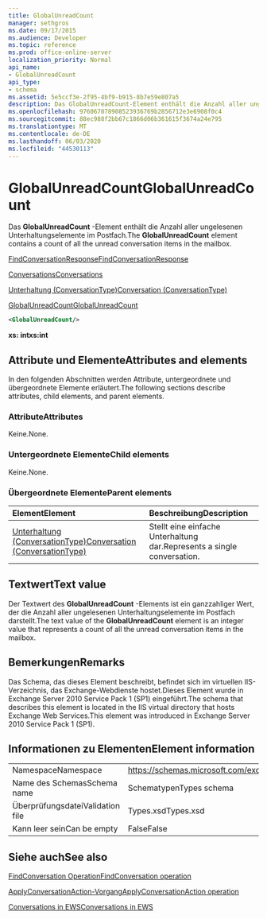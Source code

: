 ```yaml
---
title: GlobalUnreadCount
manager: sethgros
ms.date: 09/17/2015
ms.audience: Developer
ms.topic: reference
ms.prod: office-online-server
localization_priority: Normal
api_name:
- GlobalUnreadCount
api_type:
- schema
ms.assetid: 5e5ccf3e-2f95-4bf9-b915-8b7e59e807a5
description: Das GlobalUnreadCount-Element enthält die Anzahl aller ungelesenen Unterhaltungselemente im Postfach.
ms.openlocfilehash: 976067078908523936769b2856712e3e6908f0c4
ms.sourcegitcommit: 88ec988f2bb67c1866d06b361615f3674a24e795
ms.translationtype: MT
ms.contentlocale: de-DE
ms.lasthandoff: 06/03/2020
ms.locfileid: "44530113"
---
```

# <a name="globalunreadcount"></a><span data-ttu-id="e6851-103">GlobalUnreadCount</span><span class="sxs-lookup"><span data-stu-id="e6851-103">GlobalUnreadCount</span></span>

<span data-ttu-id="e6851-104">Das **GlobalUnreadCount** -Element enthält die Anzahl aller ungelesenen Unterhaltungselemente im Postfach.</span><span class="sxs-lookup"><span data-stu-id="e6851-104">The **GlobalUnreadCount** element contains a count of all the unread conversation items in the mailbox.</span></span> 
  
[<span data-ttu-id="e6851-105">FindConversationResponse</span><span class="sxs-lookup"><span data-stu-id="e6851-105">FindConversationResponse</span></span>](findconversationresponse.md)
  
[<span data-ttu-id="e6851-106">Conversations</span><span class="sxs-lookup"><span data-stu-id="e6851-106">Conversations</span></span>](conversations-ex15websvcsotherref.md)
  
[<span data-ttu-id="e6851-107">Unterhaltung (ConversationType)</span><span class="sxs-lookup"><span data-stu-id="e6851-107">Conversation (ConversationType)</span></span>](conversation-conversationtype.md)
  
[<span data-ttu-id="e6851-108">GlobalUnreadCount</span><span class="sxs-lookup"><span data-stu-id="e6851-108">GlobalUnreadCount</span></span>](globalunreadcount.md)
  
```XML
<GlobalUnreadCount/>
```

 <span data-ttu-id="e6851-109">**xs: int**</span><span class="sxs-lookup"><span data-stu-id="e6851-109">**xs:int**</span></span>
## <a name="attributes-and-elements"></a><span data-ttu-id="e6851-110">Attribute und Elemente</span><span class="sxs-lookup"><span data-stu-id="e6851-110">Attributes and elements</span></span>

<span data-ttu-id="e6851-111">In den folgenden Abschnitten werden Attribute, untergeordnete und übergeordnete Elemente erläutert.</span><span class="sxs-lookup"><span data-stu-id="e6851-111">The following sections describe attributes, child elements, and parent elements.</span></span>
  
### <a name="attributes"></a><span data-ttu-id="e6851-112">Attribute</span><span class="sxs-lookup"><span data-stu-id="e6851-112">Attributes</span></span>

<span data-ttu-id="e6851-113">Keine.</span><span class="sxs-lookup"><span data-stu-id="e6851-113">None.</span></span>
  
### <a name="child-elements"></a><span data-ttu-id="e6851-114">Untergeordnete Elemente</span><span class="sxs-lookup"><span data-stu-id="e6851-114">Child elements</span></span>

<span data-ttu-id="e6851-115">Keine.</span><span class="sxs-lookup"><span data-stu-id="e6851-115">None.</span></span>
  
### <a name="parent-elements"></a><span data-ttu-id="e6851-116">Übergeordnete Elemente</span><span class="sxs-lookup"><span data-stu-id="e6851-116">Parent elements</span></span>

|<span data-ttu-id="e6851-117">**Element**</span><span class="sxs-lookup"><span data-stu-id="e6851-117">**Element**</span></span>|<span data-ttu-id="e6851-118">**Beschreibung**</span><span class="sxs-lookup"><span data-stu-id="e6851-118">**Description**</span></span>|
|:-----|:-----|
|[<span data-ttu-id="e6851-119">Unterhaltung (ConversationType)</span><span class="sxs-lookup"><span data-stu-id="e6851-119">Conversation (ConversationType)</span></span>](conversation-conversationtype.md) <br/> |<span data-ttu-id="e6851-120">Stellt eine einfache Unterhaltung dar.</span><span class="sxs-lookup"><span data-stu-id="e6851-120">Represents a single conversation.</span></span>  <br/> |
   
## <a name="text-value"></a><span data-ttu-id="e6851-121">Textwert</span><span class="sxs-lookup"><span data-stu-id="e6851-121">Text value</span></span>

<span data-ttu-id="e6851-122">Der Textwert des **GlobalUnreadCount** -Elements ist ein ganzzahliger Wert, der die Anzahl aller ungelesenen Unterhaltungselemente im Postfach darstellt.</span><span class="sxs-lookup"><span data-stu-id="e6851-122">The text value of the **GlobalUnreadCount** element is an integer value that represents a count of all the unread conversation items in the mailbox.</span></span> 
  
## <a name="remarks"></a><span data-ttu-id="e6851-123">Bemerkungen</span><span class="sxs-lookup"><span data-stu-id="e6851-123">Remarks</span></span>

<span data-ttu-id="e6851-124">Das Schema, das dieses Element beschreibt, befindet sich im virtuellen IIS-Verzeichnis, das Exchange-Webdienste hostet.Dieses Element wurde in Exchange Server 2010 Service Pack 1 (SP1) eingeführt.</span><span class="sxs-lookup"><span data-stu-id="e6851-124">The schema that describes this element is located in the IIS virtual directory that hosts Exchange Web Services.This element was introduced in Exchange Server 2010 Service Pack 1 (SP1).</span></span>
  
## <a name="element-information"></a><span data-ttu-id="e6851-125">Informationen zu Elementen</span><span class="sxs-lookup"><span data-stu-id="e6851-125">Element information</span></span>

|||
|:-----|:-----|
|<span data-ttu-id="e6851-126">Namespace</span><span class="sxs-lookup"><span data-stu-id="e6851-126">Namespace</span></span>  <br/> |https://schemas.microsoft.com/exchange/services/2006/types  <br/> |
|<span data-ttu-id="e6851-127">Name des Schemas</span><span class="sxs-lookup"><span data-stu-id="e6851-127">Schema name</span></span>  <br/> |<span data-ttu-id="e6851-128">Schematypen</span><span class="sxs-lookup"><span data-stu-id="e6851-128">Types schema</span></span>  <br/> |
|<span data-ttu-id="e6851-129">Überprüfungsdatei</span><span class="sxs-lookup"><span data-stu-id="e6851-129">Validation file</span></span>  <br/> |<span data-ttu-id="e6851-130">Types.xsd</span><span class="sxs-lookup"><span data-stu-id="e6851-130">Types.xsd</span></span>  <br/> |
|<span data-ttu-id="e6851-131">Kann leer sein</span><span class="sxs-lookup"><span data-stu-id="e6851-131">Can be empty</span></span>  <br/> |<span data-ttu-id="e6851-132">False</span><span class="sxs-lookup"><span data-stu-id="e6851-132">False</span></span>  <br/> |
   
## <a name="see-also"></a><span data-ttu-id="e6851-133">Siehe auch</span><span class="sxs-lookup"><span data-stu-id="e6851-133">See also</span></span>



[<span data-ttu-id="e6851-134">FindConversation Operation</span><span class="sxs-lookup"><span data-stu-id="e6851-134">FindConversation operation</span></span>](findconversation-operation.md)
  
[<span data-ttu-id="e6851-135">ApplyConversationAction-Vorgang</span><span class="sxs-lookup"><span data-stu-id="e6851-135">ApplyConversationAction operation</span></span>](applyconversationaction-operation.md)


[<span data-ttu-id="e6851-136">Conversations in EWS</span><span class="sxs-lookup"><span data-stu-id="e6851-136">Conversations in EWS</span></span>](https://msdn.microsoft.com/library/91e64629-db6c-4c94-9dcb-d386232e8467%28Office.15%29.aspx)

